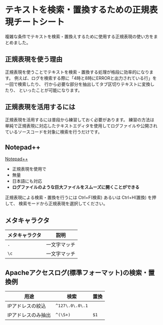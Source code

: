 # テキストを検索・置換するための正規表現チートシート

複雑な条件でテキストを検索・置換えするために使用する正規表現の使い方をまとめました。

## 正規表現を使う理由

正規表現を使うことでテキストを検索・置換する処理が格段に効率的になります。
例えば、ログを検索する際に「4時と8時にERRORと出力されている行」を一回で検索したり、
行から必要な部分を抽出してタブ区切りテキストに変換したり、
といったことが可能になります。

## 正規表現を活用するには

正規表現を活用するには普段から練習しておく必要があります。
練習の方法は単純で正規表現に対応したテキストエディタを使用してログファイルや公開されているソースコードを対象に検索を行うだけです。

## Notepad++

[Notepad++](https://notepad-plus-plus.org/)

* 正規表現を使用で
* 無量
* 日本語にも対応
* **ログファイルのような巨大ファイルをスムーズに開くことができる**

正規表現による検索・置換を行うには Ctrl+F(検索) あるいは Ctrl+H(置換) を押して、
検索モードから正規表現を選択してください。

## メタキャラクタ

|メタキャラクタ|説明|
-|-
|`.`|一文字マッチ|
|`\c`|一文字マッチ|

## Apacheアクセスログ(標準フォーマット)の検索・置換例

|用途|検索|置換|
-|-|-
|IPアドレスの絞込|`^127\.0\.0\.1`||
|IPアドレスのみ抽出|`^(\S+)`|`$1`|
